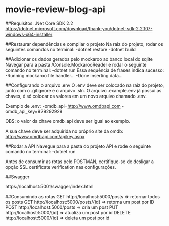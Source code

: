 # movie-review-blog-api

##Requisitos:
.Net Core SDK 2.2
https://dotnet.microsoft.com/download/thank-you/dotnet-sdk-2.2.107-windows-x64-installer

##Restaurar dependências e compilar o projeto
Na raiz do projeto, rodar os seguintes comandos no terminal:
-dotnet restore
-dotnet build

##Adicionar os dados gerados pelo mockaroo ao banco local do sqlite
Navegar para a pasta /Console.MockarooReader e rodar o seguinte comando no terminal:
-dotnet run
Essa sequência de frases indica sucesso:
-Running mockaroo file handler...
-Done inserting data...

##Configurando o arquivo .env
O .env deve ser colocado na raiz do projeto, junto com o .gitignore e o arquivo .sln.
O arquivo .example.env já possui as chaves, é só colocar os valores em um novo arquivo chamado .env.

Exemplo de .env:
-omdb_api=http://www.omdbapi.com
-omdb_api_key=929292929

OBS: o valor da chave omdb_api deve ser igual ao exemplo.

A sua chave deve ser adquirida no próprio site da omdb: http://www.omdbapi.com/apikey.aspx

##Rodar a API
Navegue para a pasta do projeto API e rode o seguinte comando no terminal:
-dotnet run

Antes de consumir as rotas pelo POSTMAN, certifique-se de desligar a opção SSL certificate verification nas configurações.

##Swagger

https://localhost:5001/swagger/index.html

##Consumindo as rotas
GET http://localhost:5000/posts => retornar todos os posts
GET http://localhost:5000/posts/{id} => retorna um post por ID
POST http://localhost:5000/posts => cria um post
PUT http://localhost:5000/{id} => atualiza um post por id
DELETE http://localhost:5000/{id} => deleta um post por id